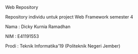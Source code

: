 Web Repository

Repository individu untuk project Web Framework semester 4

Nama : Dicky Kurnia Ramadhan

NIM : E41191553

Prodi : Teknik Informatika'19 (Politeknik Negeri Jember)

